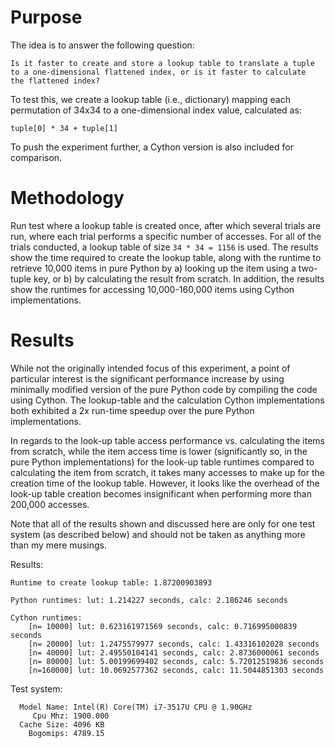 <!--Copyright 2013 - Christian Fobel <christian (a inside of a circle) dot net> -->


# Purpose

The idea is to answer the following question:

    Is it faster to create and store a lookup table to translate a tuple
    to a one-dimensional flattened index, or is it faster to calculate
    the flattened index?

To test this, we create a lookup table (i.e., dictionary) mapping each
permutation of 34x34 to a one-dimensional index value, calculated as:

    tuple[0] * 34 + tuple[1]

To push the experiment further, a Cython version is also included for
comparison.


# Methodology

Run test where a lookup table is created once, after which several trials are
run, where each trial performs a specific number of accesses.  For all of the
trials conducted, a lookup table of size `34 * 34 = 1156` is used.  The results
show the time required to create the lookup table, along with the runtime to
retrieve 10,000 items in pure Python by a) looking up the item using a
two-tuple key, or b) by calculating the result from scratch.  In addition, the
results show the runtimes for accessing 10,000-160,000 items using Cython
implementations.


# Results

While not the originally intended focus of this experiment, a point of
particular interest is the significant performance increase by using minimally
modified version of the pure Python code by compiling the code using Cython.
The lookup-table and the calculation Cython implementations both exhibited a 2x
run-time speedup over the pure Python implementations.

In regards to the look-up table access performance vs\. calculating the items
from scratch, while the item access time is lower (significantly so, in the
pure Python implementations) for the look-up table runtimes compared to
calculating the item from scratch, it takes many accesses to make up for the
creation time of the lookup table.  However, it looks like the overhead of the
look-up table creation becomes insignificant when performing more than 200,000
accesses.

Note that all of the results shown and discussed here are only for one test
system (as described below) and should not be taken as anything more than my
mere musings.


Results:

    Runtime to create lookup table: 1.87200903893

    Python runtimes: lut: 1.214227 seconds, calc: 2.186246 seconds

    Cython runtimes:
        [n= 10000] lut: 0.623161971569 seconds, calc: 0.716995000839 seconds
        [n= 20000] lut: 1.2475579977 seconds, calc: 1.43316102028 seconds
        [n= 40000] lut: 2.49550104141 seconds, calc: 2.8736000061 seconds
        [n= 80000] lut: 5.00199699402 seconds, calc: 5.72012519836 seconds
        [n=160000] lut: 10.0692577362 seconds, calc: 11.5044851303 seconds

Test system:

      Model Name: Intel(R) Core(TM) i7-3517U CPU @ 1.90GHz
         Cpu Mhz: 1900.000
      Cache Size: 4096 KB
        Bogomips: 4789.15
